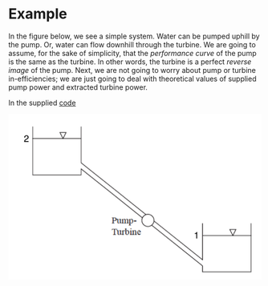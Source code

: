 # Example
In the figure below, we see a simple system. Water can be pumped uphill by the pump. Or, water can flow downhill through the turbine. We are going to assume, for the sake of simplicity, that the *performance curve* of the pump is the same as the turbine. In other words, the turbine is a perfect *reverse image* of the pump. Next, we are not going to worry about pump or turbine in-efficiencies; we are just going to deal with theoretical values of supplied pump power and extracted turbine power.

In the supplied [code](pumped_hydro.m)

![example](/figures/Q1.png)
